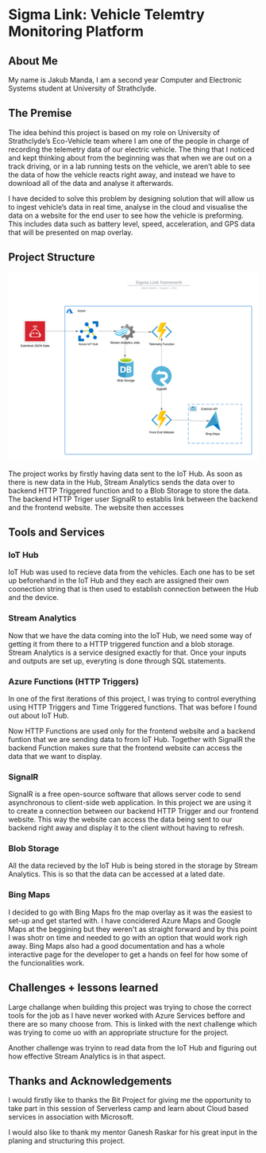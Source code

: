 # Sigma Link: Vehicle Telemtry Monitoring Platform

## About Me

My name is Jakub Manda, I am a second year Computer and Electronic Systems student at University of Strathclyde. 

## The Premise

The idea behind this project is based on my role on University of Strathclyde’s Eco-Vehicle team where I am one of the people in charge of recording the telemetry data of our electric vehicle. The thing that I noticed and kept thinking about from the beginning was that when we are out on a track driving, or in a lab running tests on the vehicle, we aren’t able to see the data of how the vehicle reacts right away, and instead we have to download all of the data and analyse it afterwards.

I have decided to solve this problem by designing solution that will allow us to ingest vehicle’s data in real time, analyse in the cloud and visualise the data on a website for the end user to see how the vehicle is preforming. This includes data such as battery level, speed, acceleration, and GPS data that will be presented on map overlay.

## Project Structure

![Sigma Link Framework](blog-images/Sigma-Link-Framework.png)

The project works by firstly having data sent to the IoT Hub. As soon as there is new data in the Hub, Stream Analytics sends the data over to backend HTTP Triggered function and to a Blob Storage to store the data. The backend HTTP Triger user SignalR to establis link between the backend and the frontend website. The website then accesses

## Tools and Services

### IoT Hub

IoT Hub was used to recieve data from the vehicles. Each one has to be set up beforehand in the IoT Hub and they each are assigned their own coonection string that is then used to establish connection between the Hub and the device.

### Stream Analytics

Now that we have the data coming into the IoT Hub, we need some way of getting it from there to a HTTP triggered function and a blob storage. Stream Analytics is a service designed exactly for that. Once your inputs and outputs are set up, everyting is done through SQL statements.

### Azure Functions (HTTP Triggers)

In one of the first iterations of this project, I was trying to control everything using HTTP Triggers and Time Triggered functions. That was before I found out about IoT Hub.

Now HTTP Functions are used only for the frontend website and a backend funtion that we are sending data to from IoT Hub. Together with SignalR the backend Function makes sure that the frontend website can access the data that we want to display.

### SignalR

SignalR is a free open-source software that allows server code to send asynchronous to client-side web application. In this project we are using it to create a connection between our backend HTTP Trigger and our frontend website. This way the website can access the data being sent to our backend right away and display it to the client without having to refresh.

### Blob Storage

All the data recieved by the IoT Hub is being stored in the storage by Stream Analytics. This is so that the data can be accessed at a lated date.

### Bing Maps

I decided to go with Bing Maps fro the map overlay as it was the easiest to set-up and get started with. I have concidered Azure Maps and Google Maps at the beggining but they weren't as straight forward and by this point I was shotr on time and needed to go with an option that would work righ away. Bing Maps also had a good documentation and has a whole interactive page for the developer to get a hands on feel for how some of the funcionalities work.


## Challenges + lessons learned

Large challange when building this project was trying to chose the correct tools for the job as I have never worked with Azure Services beffore and there are so many choose from. This is linked with the next challenge which was trying to come uo with an appropriate structure for the project.

Another challenge was tryinn to read data from the IoT Hub and figuring out how effective Stream Analytics is in that aspect.

## Thanks and Acknowledgements

I would firstly like to thanks the Bit Project for giving me the opportunity to take part in this session of Serverless camp and learn about Cloud based services in association with Microsoft.

I would also like to thank my mentor Ganesh Raskar for his great input in the planing and structuring this project.
